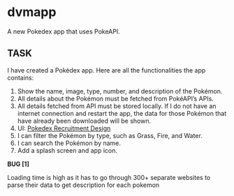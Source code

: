 # dvmapp

A new Pokedex app that uses PokeAPI.

## TASK

I have created a Pokédex app. Here are all the functionalities the app contains:

1. Show the name, image, type, number, and description of the Pokémon.
2. All details about the Pokémon must be fetched from PokéAPI’s APIs.
3. All details fetched from API must be stored locally. If I do not have an internet connection and restart the app, the data for those Pokémon that have already been downloaded will be shown.
4. UI: [Pokedex Recruitment Design](https://www.figma.com/file/2ebpKoyjQxZnH3hDMupmCW/DVM-APP-SEM-2?type=design&node-id=0%3A1&mode=design&t=sRqWaNGY2dCQNg6a-1)
5. I can filter the Pokémon by type, such as Grass, Fire, and Water.
6. I can search the Pokémon by name.
7. Add a splash screen and app icon.

**BUG [1]**

Loading time is high as it has to go through 300+ separate websites to parse their data to get description for each pokemon
